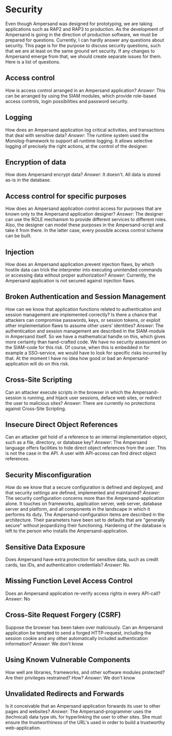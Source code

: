 # Security

Even though Ampersand was designed for prototyping, we are taking applications such as RAP2 and RAP3 to production. As the development of Ampersand is going in the direction of production software, we must be prepared for questions. Currently, I can hardly answer any questions about security. This page is for the purpose to discuss security questions, such that we are at least on the same ground wrt security. If any changes to Ampersand emerge from that, we should create separate issues for them. Here is a list of questions.

## Access control

How is access control arranged in an Ampersand application? _Answer_: This can be arranged by using the SIAM modules, which provide role-based access controls, login possibilities and password security.

## Logging

How does an Ampersand application log critical activities, and transactions that deal with sensitive data? _Answer_: The runtime system used the Monolog-framework to support all runtime logging. It allows selective logging of precisely the right actions, at the control of the designer.

## Encryption of data

How does Ampersand encrypt data? _Answer_: It doesn't. All data is stored as-is in the database.

## Access control for specific purposes

How does an Ampersand application control access for purposes that are known only to the Ampersand application designer? _Answer_: The designer can use the ROLE mechanism to provide different services to different roles. Also, the designer can model these purposes in the Ampersand-script and take it from there. In the latter case, every possible access control scheme can be built.

## Injection

How does an Ampersand application prevent injection flaws, by which hostile data can trick the interpreter into executing unintended commands or accessing data without proper authorization? _Answer_: Currently, the Ampersand application is not secured against injection flaws.

## Broken Authentication and Session Management

How can we know that application functions related to authentication and session management are implemented correctly? Is there a chance that attackers can compromise passwords, keys, or session tokens, or exploit other implementation flaws to assume other users’ identities? _Answer_: The authentication and session management are described in the SIAM-module in Ampersand itself. So we have a mathematical handle on this, which gives more certainty than hand-crafted code. We have no security assessment on the SIAM-code for this risk. Of course, when this is embedded in for example a SSO-service, we would have to look for specific risks incurred by that. At the moment I have no idea how good or bad an Ampersand-application will do on this risk.

## Cross-Site Scripting

Can an attacker execute scripts in the browser in which the Ampersand-session is running, and hijack user sessions, deface web sites, or redirect the user to malicious sites? _Answer_: There are currently no protections against Cross-Site Scripting.

## Insecure Direct Object References

Can an attacker get hold of a reference to an internal implementation object, such as a file, directory, or database key? _Answer_: The Ampersand language offers facilities to hide direct object references from the user. This is not the case in the API. A user with API-access can find direct object references.

## Security Misconfiguration

How do we know that a secure configuration is defined and deployed, and that security settings are defined, implemented and maintained? _Answer_: The security configuration concerns more than the Ampersand-application alone. It touches on frameworks, application server, web server, database server and platform, and all components in the landscape in which it performs its duty. The Ampersand-configuration items are described in the architecture. Their parameters have been set to defaults that are "generally secure" without jeopardizing their functioning. Hardening of the database is left to the person who installs the Ampersand-application.

## Sensitive Data Exposure

Does Ampersand have extra protection for sensitive data, such as credit cards, tax IDs, and authentication credentials? _Answer_: No.

## Missing Function Level Access Control

Does an Ampersand application re-verify access rights in every API-call? _Answer_: No

## Cross-Site Request Forgery \(CSRF\)

Suppose the browser has been taken over maliciously. Can an Ampersand application be tempted to send a forged HTTP-request, including the session cookie and any other automatically included authentication information? _Answer_: We don't know

## Using Known Vulnerable Components

How well are libraries, frameworks, and other software modules protected? Are their privileges restrained? How? _Answer_: We don't know

## Unvalidated Redirects and Forwards

Is it conceivable that an Ampersand application forwards its user to other pages and websites? _Answer_: The Ampersand-programmer uses the \(technical\) data type `URL` for hyperlinking the user to other sites. She must ensure the trustworthiness of the URL's used in order to build a trustworthy web-application.

